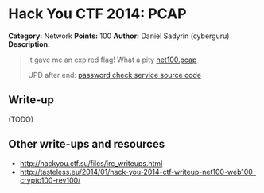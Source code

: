 # Hack You CTF 2014: PCAP

**Category:** Network
**Points:** 100
**Author:** Daniel Sadyrin (cyberguru)
**Description:**

> It gave me an expired flag! What a pity
> [net100.pcap](net100.pcap)
>
> UPD after end: [password check service source code](net100.php.txt)

## Write-up

(TODO)

## Other write-ups and resources

* <http://hackyou.ctf.su/files/irc_writeups.html>
* <http://tasteless.eu/2014/01/hack-you-2014-ctf-writeup-net100-web100-crypto100-rev100/>
